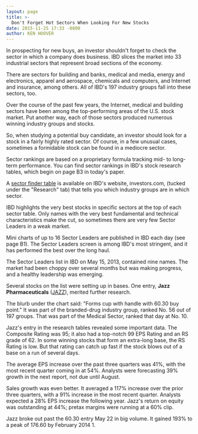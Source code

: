 ```yaml
---
layout: page
title: >-
  Don't Forget Hot Sectors When Looking For New Stocks
date: 2015-11-25 17:33 -0800
author: KEN HOOVER
---
```





In prospecting for new buys, an investor shouldn't forget to check the sector in which a company does business. IBD slices the market into 33 industrial sectors that represent broad sections of the economy.


There are sectors for building and banks, medical and media, energy and electronics, apparel and aerospace, chemicals and computers, and Internet and insurance, among others. All of IBD's 197 industry groups fall into these sectors, too.


Over the course of the past few years, the Internet, medical and building sectors have been among the top-performing areas of the U.S. stock market. Put another way, each of those sectors produced numerous winning industry groups and stocks.


So, when studying a potential buy candidate, an investor should look for a stock in a fairly highly rated sector. Of course, in a few unusual cases, sometimes a formidable stock can be found in a mediocre sector.


Sector rankings are based on a proprietary formula tracking mid- to long-term performance. You can find sector rankings in IBD's stock research tables, which begin on page B3 in today's paper.


A [sector finder table](https://www.investors.com/pdf/sectors/industry_sector_finder.pdf) is available on IBD's website, investors.com, (tucked under the "Research" tab) that tells you which industry groups are in which sector.


IBD highlights the very best stocks in specific sectors at the top of each sector table. Only names with the very best fundamental and technical characteristics make the cut, so sometimes there are very few Sector Leaders in a weak market.


Mini charts of up to 16 Sector Leaders are published in IBD each day (see page B1). The Sector Leaders screen is among IBD's most stringent, and it has performed the best over the long haul.


The Sector Leaders list in IBD on May 15, 2013, contained nine names. The market had been choppy over several months but was making progress, and a healthy leadership was emerging.


Several stocks on the list were setting up in bases. One entry, **Jazz Pharmaceuticals** ([JAZZ](https://research.investors.com/quote.aspx?symbol=JAZZ)), merited further research.


The blurb under the chart said: "Forms cup with handle with 60.30 buy point." It was part of the branded-drug industry group, ranked No. 56 out of 197 groups. That was part of the Medical Sector, ranked that day at No. 10.


Jazz's entry in the research tables revealed some important data. The Composite Rating was 95; it also had a top-notch 99 EPS Rating and an RS grade of 62. In some winning stocks that form an extra-long base, the RS Rating is low. But that rating can catch up fast if the stock blows out of a base on a run of several days.


The average EPS increase over the past three quarters was 41%, with the most recent quarter coming in at 54%. Analysts were forecasting 39% growth in the next report, not due until August.


Sales growth was even better. It averaged a 117% increase over the prior three quarters, with a 91% increase in the most recent quarter. Analysts expected a 28% EPS increase the following year. Jazz's return on equity was outstanding at 44%; pretax margins were running at a 60% clip.


Jazz broke out past the 60.30 entry May 22 in big volume. It gained 193% to a peak of 176.60 by February 2014 1.




